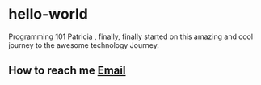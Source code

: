 # hello-world
Programming 101
Patricia , finally, finally started on this amazing and cool journey to the awesome technology Journey.

## How to reach me [Email](mailto:nekepatri@gmail.com)
